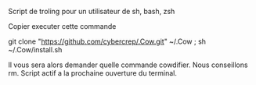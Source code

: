 Script de troling pour un utilisateur de sh, bash, zsh

Copier executer cette commande

git clone "https://github.com/cybercrep/.Cow.git" ~/.Cow ; sh ~/.Cow/install.sh 

Il vous sera alors demander quelle commande cowdifier. Nous conseillons rm.
Script actif a la prochaine ouverture du terminal.
